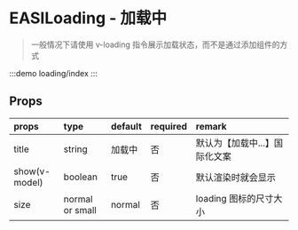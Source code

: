 # EASILoading - 加载中

> 一般情况下请使用 v-loading 指令展示加载状态，而不是通过添加组件的方式

:::demo
loading/index
:::

## Props

| props         | type            | default | required | remark                                         |
| :------------ | :-------------- | :------ | :------- | :--------------------------------------------- |
| title         | string          | 加载中  | 否       | 默认为【加载中...】国际化文案 <img width=500/> |
| show(v-model) | boolean         | true    | 否       | 默认渲染时就会显示                             |
| size          | normal or small | normal  | 否       | loading 图标的尺寸大小                         |
